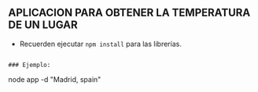 ## APLICACION PARA OBTENER LA TEMPERATURA DE UN LUGAR

- Recuerden ejecutar ```npm install``` para las librerías.

```

### Ejemplo:

```
node app -d "Madrid, spain"
```